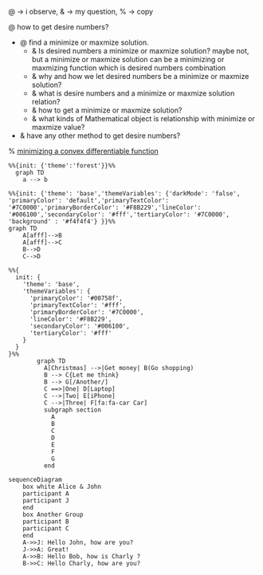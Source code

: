
@ -> i observe, & -> my question, % -> copy

@ how to get desire numbers?

- @ find a minimize or maxmize solution.
  - & Is desired numbers a minimize or maxmize solution? maybe not, but a minimize or maxmize solution can be a minimizing or maxmizing function which is desired numbers combination
  - & why and how we let desired numbers be a minimize or maxmize solution? 
  - & what is desire numbers and a minimize or maxmize solution relation? 
  - & how to get a minimize or maxmize solution? 
  - & what kinds of Mathematical object is relationship with minimize or maxmize value?
- & have any other method to get desire numbers?

% [minimizing a convex differentiable function](https://scholar.google.com/citations?view_op=view_citation&hl=zh-TW&user=Mqz_yhAAAAAJ&citation_for_view=Mqz_yhAAAAAJ:Z5m8FVwuT1cC)

```mermaid
%%{init: {'theme':'forest'}}%%
  graph TD
    a --> b
```

```mermaid
%%{init: {'theme': 'base','themeVariables': {'darkMode': 'false', 'primaryColor': 'default','primaryTextColor': '#7C0000','primaryBorderColor': '#F8B229','lineColor': '#006100','secondaryColor': '#fff','tertiaryColor': '#7C0000', 'background' : '#f4f4f4'} }}%%
graph TD
    A[afff]-->B
    A[afff]-->C
    B-->D
    C-->D
```

```mermaid
%%{
  init: {
    'theme': 'base',
    'themeVariables': {
      'primaryColor': '#00758f',
      'primaryTextColor': '#fff',
      'primaryBorderColor': '#7C0000',
      'lineColor': '#F8B229',
      'secondaryColor': '#006100',
      'tertiaryColor': '#fff'
    }
  }
}%%
        graph TD
          A[Christmas] -->|Get money| B(Go shopping)
          B --> C{Let me think}
          B --> G[/Another/]
          C ==>|One| D[Laptop]
          C -->|Two| E[iPhone]
          C -->|Three| F[fa:fa-car Car]
          subgraph section
            A
            B
            C
            D
            E
            F
            G
          end
```
```mermaid
sequenceDiagram
    box white Alice & John
    participant A
    participant J
    end
    box Another Group
    participant B
    participant C
    end
    A->>J: Hello John, how are you?
    J->>A: Great!
    A->>B: Hello Bob, how is Charly ?
    B->>C: Hello Charly, how are you?
```
